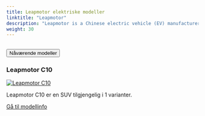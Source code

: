 ```yaml
---
title: Leapmotor elektriske modeller
linktitle: "Leapmotor"
description: "Leapmotor is a Chinese electric vehicle (EV) manufacturer, founded in 2015. Known for affordable, tech-driven cars like the T03 city car and C11 SUV, Leapmotor emphasizes in-house development of core EV technologies, including powertrains and autonomous driving, targeting China's growing EV market."
weight: 30
---
```

<!-- markdownlint-disable MD033 -->
<!-- markdownlint-disable MD010 -->


<div class="accordion" id="accordionPanelsStayOpenExample">
    <div class="accordion-item">
        <h2 class="accordion-header">
            <button class="accordion-button" type="button" data-bs-toggle="collapse" data-bs-target="#panelsStayOpen-collapseOne" aria-expanded="true" aria-controls="panelsStayOpen-collapseOne">
                        Nåværende modeller
            </button>
        </h2>
        <div id="panelsStayOpen-collapseOne" class="accordion-collapse collapse show">
            <div class="accordion-body">
    <div class="container p-3 mb-4 bg-body-tertiary rounded border">
        <h3>Leapmotor C10</h3>
        <div class="row">
            <div class="col col-12 col-md-6">
                <a href="c10">
                    <img src="https://media.evkx.net/multimedia/models/leapmotor/c10/c10_69kwh_rwd/main_1_st.jpg" class="img-fluid" alt="Leapmotor C10" >
                </a>
            </div>
            <div class="col col-12 col-md-6"><p>
Leapmotor C10 er en SUV tilgjengelig i 1 varianter.
</p>
	<a href="c10/" class="btn btn-outline-primary" role="button">Gå til modellinfo</a>
		</div>
	</div>
</div>
        </div>
    </div>
</div></div>

